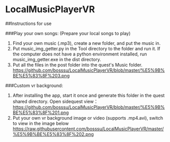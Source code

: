 # LocalMusicPlayerVR

##Instructions for use

###Play your own songs:
(Prepare your local songs to play)
1. Find your own music (.mp3), create a new folder, and put the music in.
2. Put music_img_getter.py in the Tool directory to the folder and run it. If the computer does not have a python environment installed, run music_img_getter.exe in the dist directory.
3. Put all the files in the post folder into the quest's Music folder.
https://github.com/bosssu/LocalMusicPlayerVR/blob/master/%E5%9B%BE%E5%83%8F%203.png


###Custom vr background:
1. After installing the app, start it once and generate this folder in the quest shared directory. Open sidequest view：
https://github.com/bosssu/LocalMusicPlayerVR/blob/master/%E5%9B%BE%E5%83%8F%201.png
2. Put your own vr background image or video (supports .mp4.avi), switch to view in the image below
https://raw.githubusercontent.com/bosssu/LocalMusicPlayerVR/master/%E5%9B%BE%E5%83%8F%202.png
